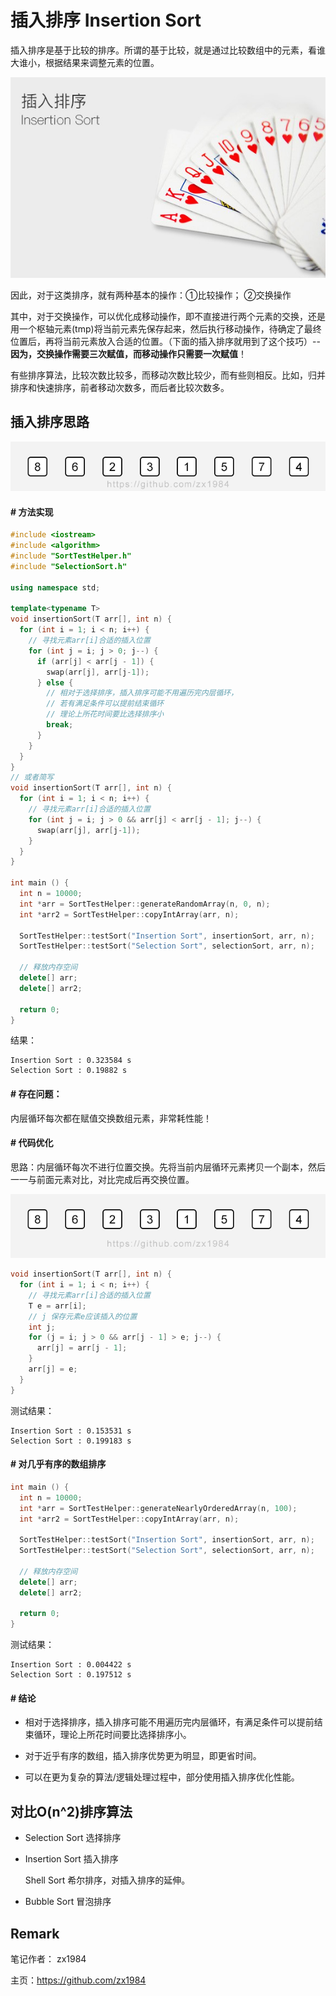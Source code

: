 # 插入排序 Insertion Sort

 插入排序是基于比较的排序。所谓的基于比较，就是通过比较数组中的元素，看谁大谁小，根据结果来调整元素的位置。

 ![插入排序 Insertion Sort](img/004/insert-sort-poker.jpg)

因此，对于这类排序，就有两种基本的操作：①比较操作； ②交换操作

其中，对于交换操作，可以优化成移动操作，即不直接进行两个元素的交换，还是用一个枢轴元素(tmp)将当前元素先保存起来，然后执行移动操作，待确定了最终位置后，再将当前元素放入合适的位置。（下面的插入排序就用到了这个技巧）--**因为，交换操作需要三次赋值，而移动操作只需要一次赋值**！

有些排序算法，比较次数比较多，而移动次数比较少，而有些则相反。比如，归并排序和快速排序，前者移动次数多，而后者比较次数多。


## 插入排序思路

![插入排序 Insertion Sort](img/004/insertion-sort.gif)

#### # 方法实现

```c++
#include <iostream>
#include <algorithm>
#include "SortTestHelper.h"
#include "SelectionSort.h"

using namespace std;

template<typename T>
void insertionSort(T arr[], int n) {
  for (int i = 1; i < n; i++) {
    // 寻找元素arr[i]合适的插入位置
    for (int j = i; j > 0; j--) {
      if (arr[j] < arr[j - 1]) {
        swap(arr[j], arr[j-1]);
      } else {
        // 相对于选择排序，插入排序可能不用遍历完内层循环，
        // 若有满足条件可以提前结束循环
        // 理论上所花时间要比选择排序小
        break;
      }
    }
  }
}
// 或者简写
void insertionSort(T arr[], int n) {
  for (int i = 1; i < n; i++) {
    // 寻找元素arr[i]合适的插入位置
    for (int j = i; j > 0 && arr[j] < arr[j - 1]; j--) {
      swap(arr[j], arr[j-1]);
    }
  }
}

int main () {
  int n = 10000;
  int *arr = SortTestHelper::generateRandomArray(n, 0, n);
  int *arr2 = SortTestHelper::copyIntArray(arr, n);

  SortTestHelper::testSort("Insertion Sort", insertionSort, arr, n);
  SortTestHelper::testSort("Selection Sort", selectionSort, arr, n);

  // 释放内存空间
  delete[] arr;
  delete[] arr2;

  return 0;
}
```

结果：

```
Insertion Sort : 0.323584 s
Selection Sort : 0.19882 s
```

#### # 存在问题：

内层循环每次都在赋值交换数组元素，非常耗性能！

#### # 代码优化

思路：内层循环每次不进行位置交换。先将当前内层循环元素拷贝一个副本，然后一一与前面元素对比，对比完成后再交换位置。

![插入排序优化Insetion Sort Optimize](img/004/insertion-sort-optimize.gif)

```c++
void insertionSort(T arr[], int n) {
  for (int i = 1; i < n; i++) {
    // 寻找元素arr[i]合适的插入位置
    T e = arr[i];
    // j 保存元素e应该插入的位置
    int j;
    for (j = i; j > 0 && arr[j - 1] > e; j--) {
      arr[j] = arr[j - 1];
    }
    arr[j] = e;
  }
}
```

测试结果：

```
Insertion Sort : 0.153531 s
Selection Sort : 0.199183 s
```

#### # 对几乎有序的数组排序

```c++
int main () {
  int n = 10000;
  int *arr = SortTestHelper::generateNearlyOrderedArray(n, 100);
  int *arr2 = SortTestHelper::copyIntArray(arr, n);

  SortTestHelper::testSort("Insertion Sort", insertionSort, arr, n);
  SortTestHelper::testSort("Selection Sort", selectionSort, arr, n);

  // 释放内存空间
  delete[] arr;
  delete[] arr2;

  return 0;
}
```

测试结果：

```
Insertion Sort : 0.004422 s
Selection Sort : 0.197512 s
```

#### # 结论

* 相对于选择排序，插入排序可能不用遍历完内层循环，有满足条件可以提前结束循环，理论上所花时间要比选择排序小。

* 对于近乎有序的数组，插入排序优势更为明显，即更省时间。

* 可以在更为复杂的算法/逻辑处理过程中，部分使用插入排序优化性能。

## 对比O(n^2)排序算法

* Selection Sort 选择排序

* Insertion Sort 插入排序

  Shell Sort 希尔排序，对插入排序的延伸。

* Bubble Sort 冒泡排序

## Remark

笔记作者： zx1984

主页：https://github.com/zx1984


